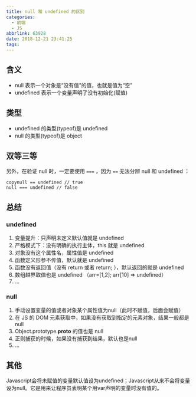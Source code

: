 ```yaml
---
title: null 和 undefined 的区别
categories:
  - 前端
  - JS
abbrlink: 63928
date: 2018-12-21 23:41:25
tags:
---
```


## 含义

- null 表示一个对象是“没有值”的值，也就是值为“空”
- undefined 表示一个变量声明了没有初始化(赋值)

## 类型

- undefined 的类型(typeof)是 undefined
- null 的类型(typeof)是 object

<!-- more -->

## 双等三等

另外，在验证 null 时，一定要使用 `===` ，因为 `==` 无法分辨 null 和 undefined ：

```
copynull == undefined // true 
null === undefined // false
```



## 总结

### undefined

1. 变量提升：只声明未定义默认值就是 undefined
2. 严格模式下：没有明确的执行主体，this 就是 undefined
3. 对象没有这个属性名，属性值是 undefined
4. 函数定义形参不传值，默认就是 undefined
5. 函数没有返回值（没有 return 或者 return; ），默认返回的就是 undefined
6. 数组越界取值也是 undefined （arr=[1,2]; arr[10] => undefined）
7. …

### null

1. 手动设置变量的值或者对象某个属性值为null（此时不赋值，后面会赋值）
2. 在 JS 的 DOM 元素获取中，如果没有获取到指定的元素对象，结果一般都是null
3. Object.prototype.**proto** 的值也是 null
4. 正则捕获的时候，如果没有捕获到结果，默认也是null
5. …

## 其他

Javascript会将未赋值的变量默认值设为undefined；Javascript从来不会将变量设为null。它是用来让程序员表明某个用var声明的变量时没有值的。